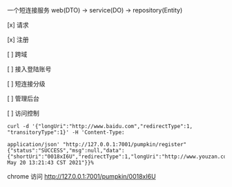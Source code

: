 一个短连接服务
web(DTO) -> service(DO) -> repository(Entity)

[x] 请求

[x] 注册

[ ] 跨域

[ ] 接入登陆账号

[ ] 短连接分级

[ ] 管理后台

[ ] 访问控制
 

```jshelllanguage
curl -d '{"longUri":"http://www.baidu.com","redirectType":1, "transitoryType":1}' -H 'Content-Type:
 
application/json' "http://127.0.0.1:7001/pumpkin/register"
{"status":"SUCCESS","msg":null,"data":{"shortUri":"0018xI6U","redirectType":1,"longUri":"http://www.youzan.com","expireDate":"Thu May 20 13:21:43 CST 2021"}}%                                                                                                           
```

chrome 访问 http://127.0.0.1:7001/pumpkin/0018xI6U

